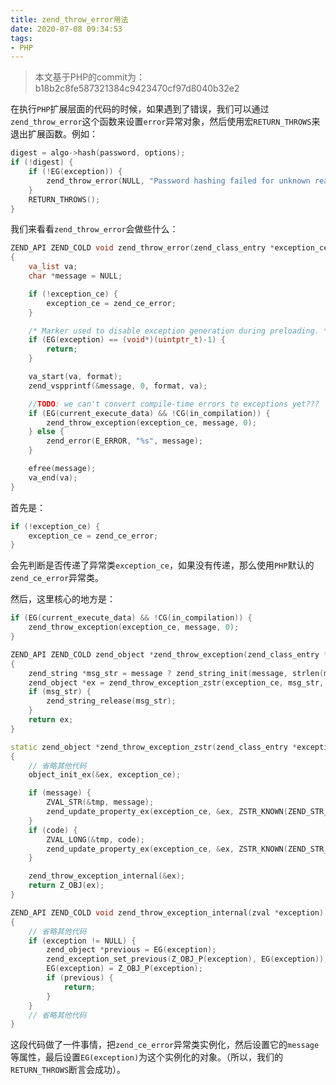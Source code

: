 ```yaml
---
title: zend_throw_error用法
date: 2020-07-08 09:34:53
tags:
- PHP
---
```


> 本文基于PHP的commit为：b18b2c8fe587321384c9423470cf97d8040b32e2

在执行`PHP`扩展层面的代码的时候，如果遇到了错误，我们可以通过`zend_throw_error`这个函数来设置`error`异常对象，然后使用宏`RETURN_THROWS`来退出扩展函数。例如：

```cpp
digest = algo->hash(password, options);
if (!digest) {
    if (!EG(exception)) {
        zend_throw_error(NULL, "Password hashing failed for unknown reason");
    }
    RETURN_THROWS();
}
```

我们来看看`zend_throw_error`会做些什么：

```cpp
ZEND_API ZEND_COLD void zend_throw_error(zend_class_entry *exception_ce, const char *format, ...) /* {{{ */
{
    va_list va;
    char *message = NULL;

    if (!exception_ce) {
        exception_ce = zend_ce_error;
    }

    /* Marker used to disable exception generation during preloading. */
    if (EG(exception) == (void*)(uintptr_t)-1) {
        return;
    }

    va_start(va, format);
    zend_vspprintf(&message, 0, format, va);

    //TODO: we can't convert compile-time errors to exceptions yet???
    if (EG(current_execute_data) && !CG(in_compilation)) {
        zend_throw_exception(exception_ce, message, 0);
    } else {
        zend_error(E_ERROR, "%s", message);
    }

    efree(message);
    va_end(va);
}
```

首先是：

```cpp
if (!exception_ce) {
    exception_ce = zend_ce_error;
}
```

会先判断是否传递了异常类`exception_ce`，如果没有传递，那么使用`PHP`默认的`zend_ce_error`异常类。

然后，这里核心的地方是：

```cpp
if (EG(current_execute_data) && !CG(in_compilation)) {
    zend_throw_exception(exception_ce, message, 0);
}

ZEND_API ZEND_COLD zend_object *zend_throw_exception(zend_class_entry *exception_ce, const char *message, zend_long code) /* {{{ */
{
    zend_string *msg_str = message ? zend_string_init(message, strlen(message), 0) : NULL;
    zend_object *ex = zend_throw_exception_zstr(exception_ce, msg_str, code);
    if (msg_str) {
        zend_string_release(msg_str);
    }
    return ex;
}

static zend_object *zend_throw_exception_zstr(zend_class_entry *exception_ce, zend_string *message, zend_long code) /* {{{ */
{
    // 省略其他代码
    object_init_ex(&ex, exception_ce);

    if (message) {
        ZVAL_STR(&tmp, message);
        zend_update_property_ex(exception_ce, &ex, ZSTR_KNOWN(ZEND_STR_MESSAGE), &tmp);
    }
    if (code) {
        ZVAL_LONG(&tmp, code);
        zend_update_property_ex(exception_ce, &ex, ZSTR_KNOWN(ZEND_STR_CODE), &tmp);
    }

    zend_throw_exception_internal(&ex);
    return Z_OBJ(ex);
}

ZEND_API ZEND_COLD void zend_throw_exception_internal(zval *exception) /* {{{ */
{
    // 省略其他代码
    if (exception != NULL) {
        zend_object *previous = EG(exception);
        zend_exception_set_previous(Z_OBJ_P(exception), EG(exception));
        EG(exception) = Z_OBJ_P(exception);
        if (previous) {
            return;
        }
    }
    // 省略其他代码
}
```

这段代码做了一件事情，把`zend_ce_error`异常类实例化，然后设置它的`message`等属性，最后设置`EG(exception)`为这个实例化的对象。（所以，我们的`RETURN_THROWS`断言会成功）。
